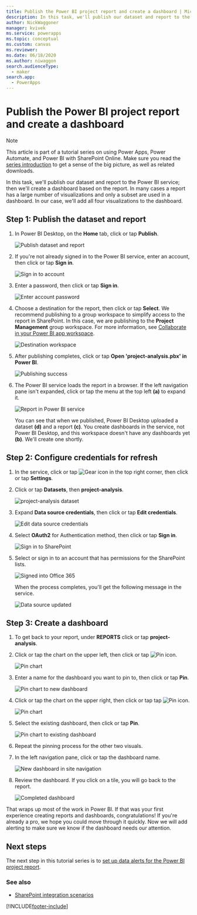```yaml
---
title: Publish the Power BI project report and create a dashboard | Microsoft Docs
description: In this task, we'll publish our dataset and report to the Power BI service; then we'll create a dashboard based on the report.
author: NickWaggoner
manager: kvivek
ms.service: powerapps
ms.topic: conceptual
ms.custom: canvas
ms.reviewer: 
ms.date: 06/18/2020
ms.author: niwaggon
search.audienceType: 
  - maker
search.app: 
  - PowerApps
---
```

# Publish the Power BI project report and create a dashboard
> [!NOTE]
> This article is part of a tutorial series on using Power Apps, Power Automate, and Power BI with SharePoint Online. Make sure you read the [series introduction](sharepoint-scenario-intro.md) to get a sense of the big picture, as well as related downloads.

In this task, we'll publish our dataset and report to the Power BI service; then we'll create a dashboard based on the report. In many cases a report has a large number of visualizations and only a subset are used in a dashboard. In our case, we'll add all four visualizations to the dashboard.

## Step 1: Publish the dataset and report
1. In Power BI Desktop, on the **Home** tab, click or tap **Publish**.
   
    ![Publish dataset and report](./media/sharepoint-scenario-publish-report/06-01-01-publish.png)
2. If you're not already signed in to the Power BI service, enter an account, then click or tap **Sign in**.
   
    ![Sign in to account](./media/sharepoint-scenario-publish-report/06-01-02-account.png)
3. Enter a password, then click or tap **Sign in**.
   
    ![Enter account password](./media/sharepoint-scenario-publish-report/06-01-03-password.png)
4. Choose a destination for the report, then click or tap **Select**. We recommend publishing to a group workspace to simplify access to the report in SharePoint. In this case, we are publishing to the **Project Management** group workspace. For more information, see [Collaborate in your Power BI app workspace](/power-bi/service-collaborate-power-bi-workspace).
   
    ![Destination workspace](./media/sharepoint-scenario-publish-report/06-01-04-workspace.png)
5. After publishing completes, click or tap **Open 'project-analysis.pbx' in Power BI**.
   
    ![Publishing success](./media/sharepoint-scenario-publish-report/06-01-05-open-report.png)
6. The Power BI service loads the report in a browser. If the left navigation pane isn't expanded, click or tap the menu at the top left **(a)** to expand it.
   
    ![Report in Power BI service](./media/sharepoint-scenario-publish-report/06-01-06-service-report.png)
   
    You can see that when we published, Power BI Desktop uploaded a dataset **(d)** and a report **(c)**. You create dashboards in the service, not Power BI Desktop, and this workspace doesn't have any dashboards yet **(b)**. We'll create one shortly.

## Step 2: Configure credentials for refresh
1. In the service, click or tap ![Gear icon](./media/sharepoint-scenario-publish-report/icon-gear.png) in the top right corner, then click or tap **Settings**.
2. Click or tap **Datasets**, then **project-analysis**.
   
    ![project-analysis dataset](./media/sharepoint-scenario-publish-report/06-01-07-dataset.png)
3. Expand **Data source credentials**, then click or tap **Edit credentials**.
   
    ![Edit data source credentials](./media/sharepoint-scenario-publish-report/06-01-08-credentials.png)
4. Select **OAuth2** for Authentication method, then click or tap **Sign in**.
   
    ![Sign in to SharePoint](./media/sharepoint-scenario-publish-report/06-01-09-sign-in.png)
5. Select or sign in to an account that has permissions for the SharePoint lists.
   
    ![Signed into Office 365](./media/sharepoint-scenario-publish-report/06-01-10-account.png)
   
    When the process completes, you'll get the following message in the service.
   
    ![Data source updated](./media/sharepoint-scenario-publish-report/06-01-11-updated.png)

## Step 3: Create a dashboard

1. To get back to your report, under **REPORTS** click or tap **project-analysis**.

1. Click or tap the chart on the upper left, then click or tap ![Pin icon](./media/sharepoint-scenario-publish-report/icon-pin.png).
   
    ![Pin chart](./media/sharepoint-scenario-publish-report/06-01-12-pin-projected.png)
2. Enter a name for the dashboard you want to pin to, then click or tap **Pin**.
   
    ![Pin chart to new dashboard](./media/sharepoint-scenario-publish-report/06-01-13-pin-new.png)
3. Click or tap the chart on the upper right, then click or tap tap ![Pin icon](./media/sharepoint-scenario-publish-report/icon-pin.png).
   
    ![Pin chart](./media/sharepoint-scenario-publish-report/06-01-14-pin-variance.png)
4. Select the existing dashboard, then click or tap **Pin**.
   
    ![Pin chart to existing dashboard](./media/sharepoint-scenario-publish-report/06-01-15-pin-existing.png)

5. Repeat the pinning process for the other two visuals.

6. In the left navigation pane, click or tap the dashboard name.
   
    ![New dashboard in site navigation](./media/sharepoint-scenario-publish-report/06-01-16-dashboard-menu.png)

7. Review the dashboard. If you click on a tile, you will go back to the report.
   
    ![Completed dashboard](./media/sharepoint-scenario-publish-report/06-01-17-dashboard-completed.png)

That wraps up most of the work in Power BI. If that was your first experience creating reports and dashboards, congratulations! If you're already a pro, we hope you could move through it quickly. Now we will add alerting to make sure we know if the dashboard needs our attention.

## Next steps
The next step in this tutorial series is to [set up data alerts for the Power BI project report](sharepoint-scenario-alerts-flow.md).

### See also

- [SharePoint integration scenarios](sharepoint/scenarios-intro.md)


[!INCLUDE[footer-include](../../includes/footer-banner.md)]